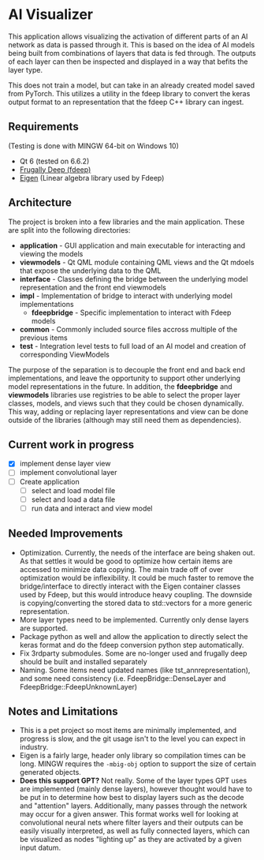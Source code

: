 # AI Visualizer

This application allows visualizing the activation of different parts of an AI network 
as data is passed through it. This is based on the idea of AI models being built from
combinations of layers that data is fed through. The outputs of each layer can then be
inspected and displayed in a way that befits the layer type. 

This does not train a model, but can take in an already created model saved from 
PyTorch. This utilizes a utility in the fdeep library to convert the keras output
format to an representation that the fdeep C++ library can ingest. 

## Requirements

(Testing is done with MINGW 64-bit on Windows 10)

- Qt 6 (tested on 6.6.2)
- [Frugally Deep (fdeep)](https://github.com/Dobiasd/frugally-deep) 
- [Eigen](https://gitlab.com/libeigen/eigen) (Linear algebra library used by Fdeep)

## Architecture

The project is broken into a few libraries and the main application. These are split 
into the following directories:

- **application** - GUI application and main executable for interacting and viewing 
                    the models
- **viewmodels** - Qt QML module containing QML views and the Qt mdoels that expose
                   the underlying data to the QML
- **interface** - Classes defining the bridge between the underlying model 
                  representation and the front end viewmodels
- **impl** - Implementation of bridge to interact with underlying model implementations
	- **fdeepbridge** - Specific implementation to interact with Fdeep models
- **common** - Commonly included source files accross multiple of the previous items
- **test** - Integration level tests to full load of an AI model and creation of
             corresponding ViewModels
        
The purpose of the separation is to decouple the front end and back end implementations,
and leave the opportunity to support other underlying model representations in the future.
In addition, the **fdeepbridge** and **viewmodels** libraries use registries to be able
to select the proper layer classes, models, and views such that they could be chosen 
dynamically. This way, adding or replacing layer representations and view can be done 
outside of the libraries (although may still need them as dependencies).

## Current work in progress
- [x] implement dense layer view
- [ ] implement convolutional layer 
- [ ] Create application
	- [ ] select and load model file
	- [ ] select and load a data file
	- [ ] run data and interact and view model

## Needed Improvements
- Optimization. Currently, the needs of the interface are being shaken out. As that 
  settles it would be good to optimize how certain items are accessed to minimize data
  copying. The main trade off of over optimization would be inflexibility. It could be
  much faster to remove the bridge/interface to directly interact with the Eigen
  container classes used by Fdeep, but this would introduce heavy coupling. The
  downside is copying/converting the stored data to std::vectors for a more generic
  representation.
- More layer types need to be implemented. Currently only dense layers are supported.
- Package python as well and allow the application to directly select the keras 
  format and do the fdeep conversion python step automatically.
- Fix 3rdparty submodules. Some are no-longer used and frugally deep should be built
  and installed separately
- Naming. Some items need updated names (like tst_annrepresentation), and some need
  consistency (i.e. FdeepBridge::DenseLayer and FdeepBridge::FdeepUnknownLayer)

## Notes and Limitations
- This is a pet project so most items are minimally implemented, and progress is slow,
  and the git usage isn't to the level you can expect in industry.
- Eigen is a fairly large, header only library so compilation times can be long. MINGW
  requires the `-mbig-obj` option to support the size of certain generated objects.
- **Does this support GPT?** Not really. Some of the layer types GPT uses are 
  implemented (mainly dense layers), however thought would have to be put in to determine
  how best to display layers such as the decode and "attention" layers. Additionally,
  many passes through the network may occur for a given answer. This format works well
  for looking at convolutional neural nets where filter layers and their outputs can
  be easily visually interpreted, as well as fully connected layers, which can be visualized 
  as nodes "lighting up" as they are activated by a given input datum.
